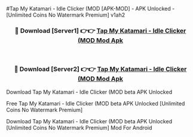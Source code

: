 #Tap My Katamari - Idle Clicker (MOD [APK-MOD] - APK Unlocked - [Unlimited Coins No Watermark Premium] v1ah2



<div align="center">

<h3>🔴 Download [Server1] 👉👉 <a href="https://momento.my/?title=Tap_My_Katamari_-_Idle_Clicker_(MOD">Tap My Katamari - Idle Clicker (MOD Mod Apk</a></h3><br>

<h3>🔴 Download [Server2] 👉👉 <a href="https://momento.my/?title=Tap_My_Katamari_-_Idle_Clicker_(MOD">Tap My Katamari - Idle Clicker (MOD Mod Apk</a></h3>
</div>



Download Tap My Katamari - Idle Clicker (MOD beta APK Unlocked

Free Tap My Katamari - Idle Clicker (MOD beta APK Unlocked [Unlimited Coins No Watermark Premium]

Download Tap My Katamari - Idle Clicker (MOD beta APK Unlocked [Unlimited Coins No Watermark Premium] Mod For Android
